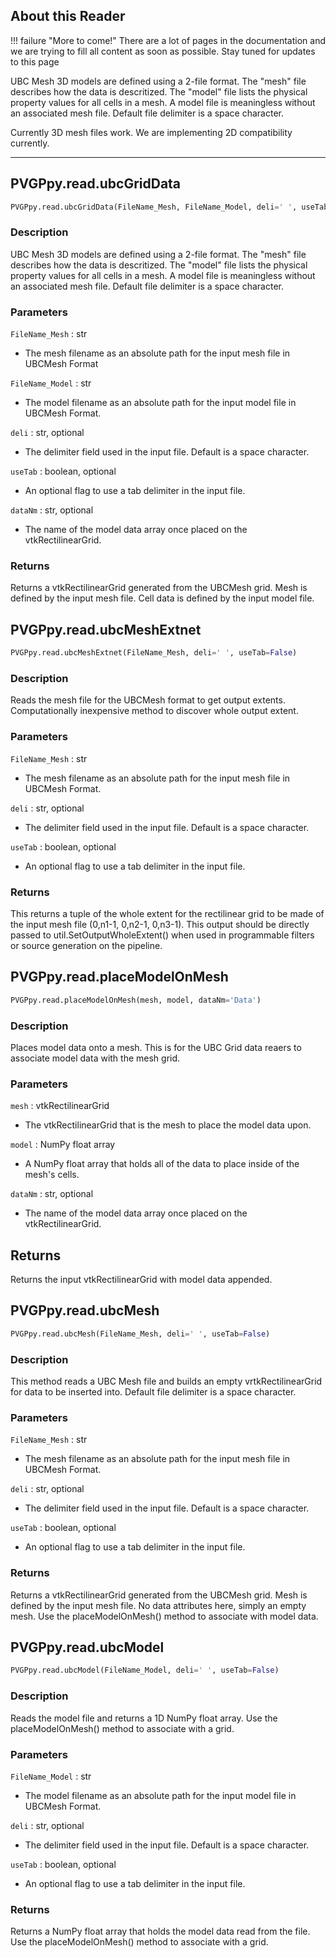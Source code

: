 ## About this Reader
!!! failure "More to come!"
    There are a lot of pages in the documentation and we are trying to fill all content as soon as possible. Stay tuned for updates to this page

<!--- TODO --->

UBC Mesh 3D models are defined using a 2-file format. The "mesh" file describes how the data is descritized. The "model" file lists the physical property values for all cells in a mesh. A model file is meaningless without an associated mesh file. Default file delimiter is a space character.

Currently 3D mesh files work. We are implementing 2D compatibility currently.

-----

## PVGPpy.read.ubcGridData

```py
PVGPpy.read.ubcGridData(FileName_Mesh, FileName_Model, deli=' ', useTab=False, dataNm='')
```

### Description
UBC Mesh 3D models are defined using a 2-file format. The "mesh" file describes how the data is descritized. The "model" file lists the physical property values for all cells in a mesh. A model file is meaningless without an associated mesh file. Default file delimiter is a space character.


### Parameters
`FileName_Mesh` : str

- The mesh filename as an absolute path for the input mesh file in UBCMesh Format

`FileName_Model` : str

- The model filename as an absolute path for the input model file in UBCMesh Format.

`deli` : str, optional

- The delimiter field used in the input file. Default is a space character.

`useTab` : boolean, optional

- An optional flag to use a tab delimiter in the input file.

`dataNm` : str, optional

- The name of the model data array once placed on the vtkRectilinearGrid.

### Returns
Returns a vtkRectilinearGrid generated from the UBCMesh grid. Mesh is defined by the input mesh file. Cell data is defined by the input model file.


## PVGPpy.read.ubcMeshExtnet

```py
PVGPpy.read.ubcMeshExtnet(FileName_Mesh, deli=' ', useTab=False)
```

### Description
Reads the mesh file for the UBCMesh format to get output extents. Computationally inexpensive method to discover whole output extent.

### Parameters
`FileName_Mesh` : str

- The mesh filename as an absolute path for the input mesh file in UBCMesh Format.

`deli` : str, optional

- The delimiter field used in the input file. Default is a space character.

`useTab` : boolean, optional

- An optional flag to use a tab delimiter in the input file.

### Returns
This returns a tuple of the whole extent for the rectilinear grid to be made of the input mesh file (0,n1-1, 0,n2-1, 0,n3-1). This output should be directly passed to util.SetOutputWholeExtent() when used in programmable filters or source generation on the pipeline.



## PVGPpy.read.placeModelOnMesh

```py
PVGPpy.read.placeModelOnMesh(mesh, model, dataNm='Data')
```

### Description
Places model data onto a mesh. This is for the UBC Grid data reaers to associate model data with the mesh grid.

### Parameters
`mesh` : vtkRectilinearGrid

- The vtkRectilinearGrid that is the mesh to place the model data upon.

`model` : NumPy float array

- A NumPy float array that holds all of the data to place inside of the mesh's cells.

`dataNm` : str, optional

- The name of the model data array once placed on the vtkRectilinearGrid.

Returns
-------
Returns the input vtkRectilinearGrid with model data appended.


## PVGPpy.read.ubcMesh

```py
PVGPpy.read.ubcMesh(FileName_Mesh, deli=' ', useTab=False)
```

### Description
This method reads a UBC Mesh file and builds an empty vrtkRectilinearGrid for data to be inserted into. Default file delimiter is a space character.

### Parameters
`FileName_Mesh` : str

- The mesh filename as an absolute path for the input mesh file in UBCMesh Format.

`deli` : str, optional

- The delimiter field used in the input file. Default is a space character.

`useTab` : boolean, optional

- An optional flag to use a tab delimiter in the input file.

### Returns
Returns a vtkRectilinearGrid generated from the UBCMesh grid. Mesh is defined by the input mesh file. No data attributes here, simply an empty mesh. Use the placeModelOnMesh() method to associate with model data.



## PVGPpy.read.ubcModel

```py
PVGPpy.read.ubcModel(FileName_Model, deli=' ', useTab=False)
```

### Description
Reads the model file and returns a 1D NumPy float array. Use the placeModelOnMesh() method to associate with a grid.

### Parameters
`FileName_Model` : str

- The model filename as an absolute path for the input model file in UBCMesh Format.

`deli` : str, optional

- The delimiter field used in the input file. Default is a space character.

`useTab` : boolean, optional

- An optional flag to use a tab delimiter in the input file.

### Returns
Returns a NumPy float array that holds the model data read from the file. Use the placeModelOnMesh() method to associate with a grid.
